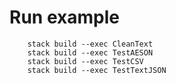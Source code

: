# Run example

        stack build --exec CleanText
        stack build --exec TestAESON
        stack build --exec TestCSV
        stack build --exec TestTextJSON


